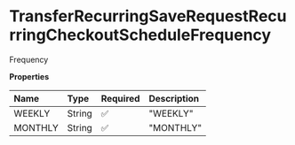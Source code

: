# TransferRecurringSaveRequestRecurringCheckoutScheduleFrequency

Frequency

**Properties**

| Name    | Type   | Required | Description |
| :------ | :----- | :------- | :---------- |
| WEEKLY  | String | ✅       | "WEEKLY"    |
| MONTHLY | String | ✅       | "MONTHLY"   |

<!-- This file was generated by liblab | https://liblab.com/ -->
